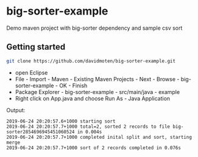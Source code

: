 # big-sorter-example
Demo maven project with big-sorter dependency and sample csv sort

## Getting started
```bash
git clone https://github.com/davidmoten/big-sorter-example.git
```
* open Eclipse
* File - Import - Maven - Existing Maven Projects - Next - Browse - big-sorter-example - OK - Finish
* Package Explorer - big-sorter-example - src/main/java - example
* Right click on App.java and choose Run As - Java Application

Output:
```
2019-06-24 20:20:57.6+1000 starting sort
2019-06-24 20:20:57.7+1000 total=2, sorted 2 records to file big-sorter2854696945451060524 in 0.004s
2019-06-24 20:20:57.7+1000 completed inital split and sort, starting merge
2019-06-24 20:20:57.7+1000 sort of 2 records completed in 0.076s
```

